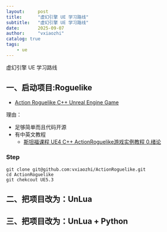 ```yaml
---
layout:     post
title:      "虚幻引擎 UE 学习路线"
subtitle:   "虚幻引擎 UE 学习路线"
date:       2025-09-07
author:     "vxiaozhi"
catalog: true
tags:
    - ue
---
```


虚幻引擎 UE 学习路线

## 一、启动项目:Roguelike

- [Action Roguelike C++ Unreal Engine Game](https://github.com/vxiaozhi/ActionRoguelike)

理由：

- 足够简单而且代码开源
- 有中英文教程
  - [斯坦福课程 UE4 C++ ActionRoguelike游戏实例教程 0.绪论 ](https://www.cnblogs.com/Qiu-Bai/p/17180550.html)

### Step

```
git clone git@github.com:vxiaozhi/ActionRoguelike.git
cd ActionRoguelike
git chekcout UE5.3
```

## 二、把项目改为：UnLua


## 三、把项目改为：UnLua + Python